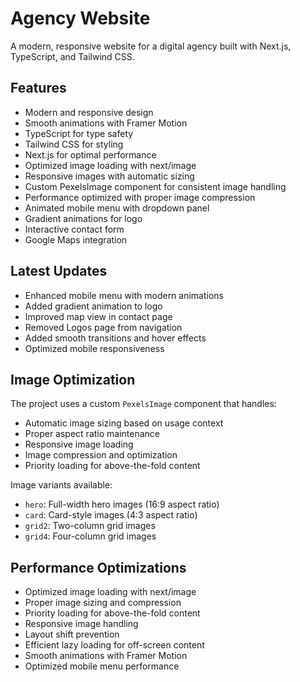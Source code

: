 # Agency Website

A modern, responsive website for a digital agency built with Next.js, TypeScript, and Tailwind CSS.

## Features

- Modern and responsive design
- Smooth animations with Framer Motion
- TypeScript for type safety
- Tailwind CSS for styling
- Next.js for optimal performance
- Optimized image loading with next/image
- Responsive images with automatic sizing
- Custom PexelsImage component for consistent image handling
- Performance optimized with proper image compression
- Animated mobile menu with dropdown panel
- Gradient animations for logo
- Interactive contact form
- Google Maps integration

## Latest Updates

- Enhanced mobile menu with modern animations
- Added gradient animation to logo
- Improved map view in contact page
- Removed Logos page from navigation
- Added smooth transitions and hover effects
- Optimized mobile responsiveness

## Image Optimization

The project uses a custom `PexelsImage` component that handles:

- Automatic image sizing based on usage context
- Proper aspect ratio maintenance
- Responsive image loading
- Image compression and optimization
- Priority loading for above-the-fold content

Image variants available:
- `hero`: Full-width hero images (16:9 aspect ratio)
- `card`: Card-style images (4:3 aspect ratio)
- `grid2`: Two-column grid images
- `grid4`: Four-column grid images

## Performance Optimizations

- Optimized image loading with next/image
- Proper image sizing and compression
- Priority loading for above-the-fold content
- Responsive image handling
- Layout shift prevention
- Efficient lazy loading for off-screen content
- Smooth animations with Framer Motion
- Optimized mobile menu performance

